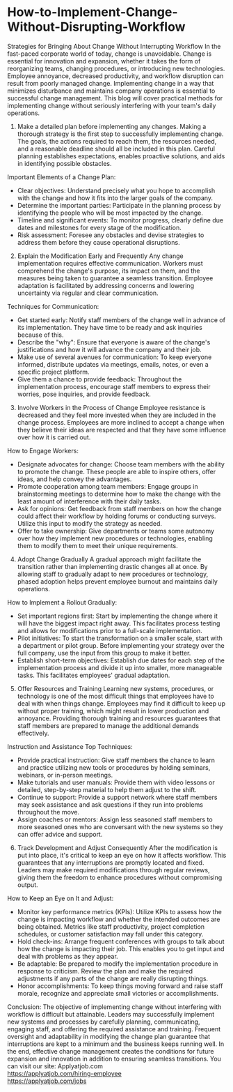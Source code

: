 # How-to-Implement-Change-Without-Disrupting-Workflow
Strategies for Bringing About Change Without Interrupting Workflow
In the fast-paced corporate world of today, change is unavoidable. Change is essential for innovation and expansion, whether it takes the form of reorganizing teams, changing procedures, or introducing new technologies. Employee annoyance, decreased productivity, and workflow disruption can result from poorly managed change. Implementing change in a way that minimizes disturbance and maintains company operations is essential to successful change management. This blog will cover practical methods for implementing change without seriously interfering with your team's daily operations.

1. Make a detailed plan before implementing any changes.
Making a thorough strategy is the first step to successfully implementing change. The goals, the actions required to reach them, the resources needed, and a reasonable deadline should all be included in this plan. Careful planning establishes expectations, enables proactive solutions, and aids in identifying possible obstacles.

Important Elements of a Change Plan:

- Clear objectives: Understand precisely what you hope to accomplish with the change and how it fits into the larger goals of the company.
- Determine the important parties: Participate in the planning process by identifying the people who will be most impacted by the change.
- Timeline and significant events: To monitor progress, clearly define due dates and milestones for every stage of the modification.
- Risk assessment: Foresee any obstacles and devise strategies to address them before they cause operational disruptions.

2. Explain the Modification Early and Frequently
Any change implementation requires effective communication. Workers must comprehend the change's purpose, its impact on them, and the measures being taken to guarantee a seamless transition. Employee adaptation is facilitated by addressing concerns and lowering uncertainty via regular and clear communication.

Techniques for Communication:

- Get started early: Notify staff members of the change well in advance of its implementation. They have time to be ready and ask inquiries because of this.
- Describe the "why": Ensure that everyone is aware of the change's justifications and how it will advance the company and their job.
- Make use of several avenues for communication: To keep everyone informed, distribute updates via meetings, emails, notes, or even a specific project platform.
- Give them a chance to provide feedback: Throughout the implementation process, encourage staff members to express their worries, pose inquiries, and provide feedback.

3. Involve Workers in the Process of Change
Employee resistance is decreased and they feel more invested when they are included in the change process. Employees are more inclined to accept a change when they believe their ideas are respected and that they have some influence over how it is carried out.

How to Engage Workers:

- Designate advocates for change: Choose team members with the ability to promote the change. These people are able to inspire others, offer ideas, and help convey the advantages.
- Promote cooperation among team members: Engage groups in brainstorming meetings to determine how to make the change with the least amount of interference with their daily tasks.
- Ask for opinions: Get feedback from staff members on how the change could affect their workflow by holding forums or conducting surveys. Utilize this input to modify the strategy as needed.
- Offer to take ownership: Give departments or teams some autonomy over how they implement new procedures or technologies, enabling them to modify them to meet their unique requirements.

4. Adopt Change Gradually
A gradual approach might facilitate the transition rather than implementing drastic changes all at once. By allowing staff to gradually adapt to new procedures or technology, phased adoption helps prevent employee burnout and maintains daily operations.

How to Implement a Rollout Gradually:

- Set important regions first: Start by implementing the change where it will have the biggest impact right away. This facilitates process testing and allows for modifications prior to a full-scale implementation.
- Pilot initiatives: To start the transformation on a smaller scale, start with a department or pilot group. Before implementing your strategy over the full company, use the input from this group to make it better.
- Establish short-term objectives: Establish due dates for each step of the implementation process and divide it up into smaller, more manageable tasks. This facilitates employees' gradual adaptation.

5. Offer Resources and Training
Learning new systems, procedures, or technology is one of the most difficult things that employees have to deal with when things change. Employees may find it difficult to keep up without proper training, which might result in lower production and annoyance. Providing thorough training and resources guarantees that staff members are prepared to manage the additional demands effectively.

Instruction and Assistance Top Techniques:

- Provide practical instruction: Give staff members the chance to learn and practice utilizing new tools or procedures by holding seminars, webinars, or in-person meetings.
- Make tutorials and user manuals: Provide them with video lessons or detailed, step-by-step material to help them adjust to the shift.
- Continue to support: Provide a support network where staff members may seek assistance and ask questions if they run into problems throughout the move.
- Assign coaches or mentors: Assign less seasoned staff members to more seasoned ones who are conversant with the new systems so they can offer advice and support.

6. Track Development and Adjust Consequently
After the modification is put into place, it's critical to keep an eye on how it affects workflow. This guarantees that any interruptions are promptly located and fixed. Leaders may make required modifications through regular reviews, giving them the freedom to enhance procedures without compromising output.

How to Keep an Eye on It and Adjust:

- Monitor key performance metrics (KPIs): Utilize KPIs to assess how the change is impacting workflow and whether the intended outcomes are being obtained. Metrics like staff productivity, project completion schedules, or customer satisfaction may fall under this category.
- Hold check-ins: Arrange frequent conferences with groups to talk about how the change is impacting their job. This enables you to get input and deal with problems as they appear.
- Be adaptable: Be prepared to modify the implementation procedure in response to criticism. Review the plan and make the required adjustments if any parts of the change are really disrupting things.
- Honor accomplishments: To keep things moving forward and raise staff morale, recognize and appreciate small victories or accomplishments.

Conclusion:
The objective of implementing change without interfering with workflow is difficult but attainable. Leaders may successfully implement new systems and processes by carefully planning, communicating, engaging staff, and offering the required assistance and training. Frequent oversight and adaptability in modifying the change plan guarantee that interruptions are kept to a minimum and the business keeps running well. In the end, effective change management creates the conditions for future expansion and innovation in addition to ensuring seamless transitions.
You can visit our site: Applyatjob.com<br>
 https://applyatjob.com/hiring-employee<br>
https://applyatjob.com/jobs
